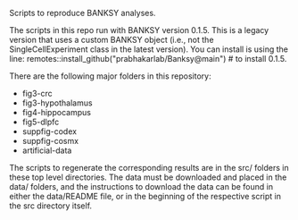 Scripts to reproduce BANKSY analyses. 

The scripts in this repo run with BANKSY version 0.1.5. This is a legacy version that uses a 
custom BANKSY object (i.e., not the SingleCellExperiment class in the latest version).
You can install is using the line: 
remotes::install_github("prabhakarlab/Banksy@main") # to install 0.1.5.

There are the following major folders in this repository: 
- fig3-crc
- fig3-hypothalamus
- fig4-hippocampus
- fig5-dlpfc
- suppfig-codex
- suppfig-cosmx
- artificial-data

The scripts to regenerate the corresponding results are in the src/ folders in 
these top level directories. The data must be downloaded and placed in the data/ 
folders, and the instructions to download the data can be found in either the 
data/README file, or in the beginning of the respective script in the src directory itself. 
